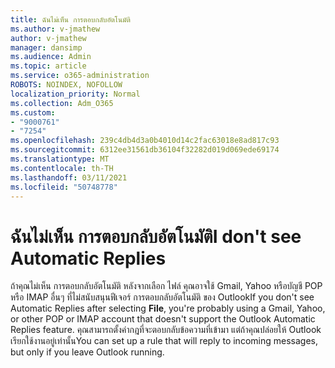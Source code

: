 ```yaml
---
title: ฉันไม่เห็น การตอบกลับอัตโนมัติ
ms.author: v-jmathew
author: v-jmathew
manager: dansimp
ms.audience: Admin
ms.topic: article
ms.service: o365-administration
ROBOTS: NOINDEX, NOFOLLOW
localization_priority: Normal
ms.collection: Adm_O365
ms.custom:
- "9000761"
- "7254"
ms.openlocfilehash: 239c4db4d3a0b4010d14c2fac63018e8ad817c93
ms.sourcegitcommit: 6312ee31561db36104f32282d019d069ede69174
ms.translationtype: MT
ms.contentlocale: th-TH
ms.lasthandoff: 03/11/2021
ms.locfileid: "50748778"
---
```

# <a name="i-dont-see-automatic-replies"></a><span data-ttu-id="bef7d-102">ฉันไม่เห็น การตอบกลับอัตโนมัติ</span><span class="sxs-lookup"><span data-stu-id="bef7d-102">I don't see Automatic Replies</span></span>

<span data-ttu-id="bef7d-103">ถ้าคุณไม่เห็น การตอบกลับอัตโนมัติ หลังจากเลือก ไฟล์ คุณอาจใช้ Gmail, Yahoo หรือบัญชี POP หรือ IMAP อื่นๆ ที่ไม่สนับสนุนฟีเจอร์ การตอบกลับอัตโนมัติ ของ Outlook</span><span class="sxs-lookup"><span data-stu-id="bef7d-103">If you don't see Automatic Replies after selecting **File**, you're probably using a Gmail, Yahoo, or other POP or IMAP account that doesn't support the Outlook Automatic Replies feature.</span></span> <span data-ttu-id="bef7d-104">คุณสามารถตั้งค่ากฎที่จะตอบกลับข้อความที่เข้ามา แต่ถ้าคุณปล่อยให้ Outlook เรียกใช้งานอยู่เท่านั้น</span><span class="sxs-lookup"><span data-stu-id="bef7d-104">You can set up a rule that will reply to incoming messages, but only if you leave Outlook running.</span></span>
